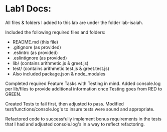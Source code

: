 # Lab1 Docs:

All files & folders I added to this lab are under the folder lab-isaiah.

Included the following required files and folders:
- README.md (this file)
- .gitignore (as provided)
- .eslintrc (as provided)
- .eslintignore (as provided)
- lib/ (contains arithmetic.js & greet.js)
- test/ (contains arithmetic.test.js & greet.test.js)
- Also included package.json & node_modules

Completed required Feature Tasks with Testing in mind. Added console.log per lib/files to provide additional information once Testing goes from RED to GREEN.

Created Tests to fail first, then adjusted to pass. Modified test/functions/console.log's to insure tests were sound and appropriate.

Refactored code to successfully implement bonus requirements in the tests that I had and adjusted console.log's in a way to reflect refactoring.
